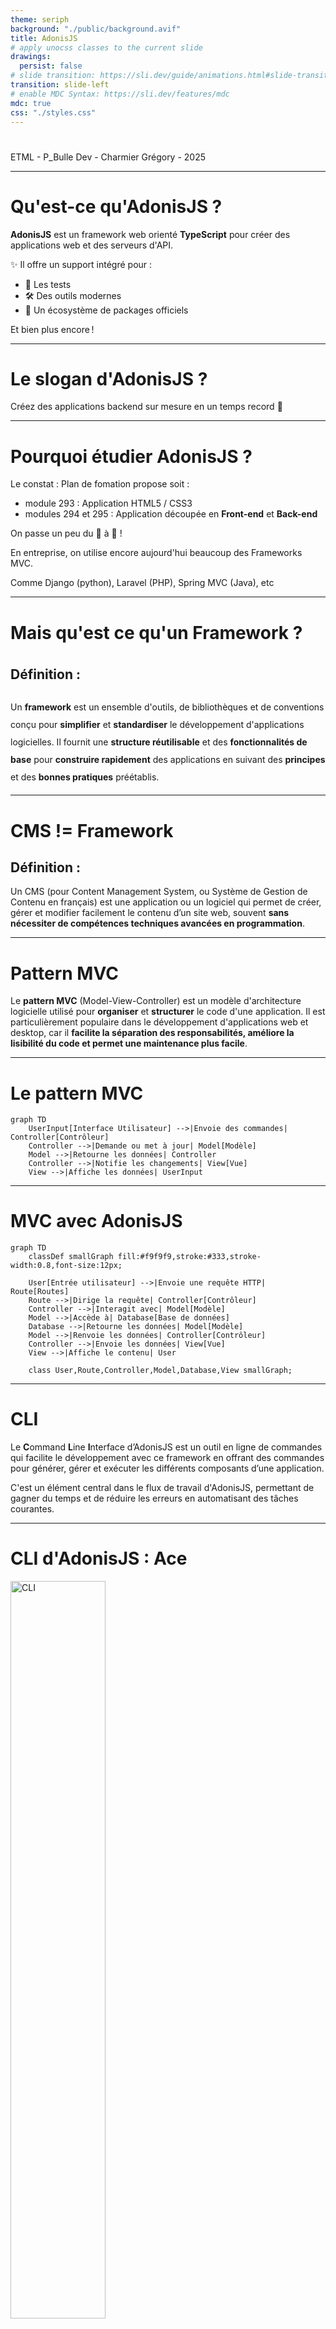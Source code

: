 ```yaml
---
theme: seriph
background: "./public/background.avif"
title: AdonisJS
# apply unocss classes to the current slide
drawings:
  persist: false
# slide transition: https://sli.dev/guide/animations.html#slide-transitions
transition: slide-left
# enable MDC Syntax: https://sli.dev/features/mdc
mdc: true
css: "./styles.css"
---
```


#

<div class="abs-br m-6 text-xl">
  ETML - P_Bulle Dev - Charmier Grégory - 2025
  <a href="https://github.com/GregLeBarbar" target="_blank" class="slidev-icon-btn">
    <carbon:logo-github />
  </a>
</div>

<!--
Pas de notes
-->

---

# Qu'est-ce qu'AdonisJS ?

<div class="content">
  <strong>AdonisJS</strong> est un framework web orienté <strong>TypeScript</strong> pour créer des applications web et des serveurs d'API.

✨ Il offre un support intégré pour :

- 🚀 Les tests
- 🛠️ Des outils modernes
- 🌟 Un écosystème de packages officiels

Et bien plus encore !

</div>

---

# Le slogan d'AdonisJS ?

<div class="content">
  Créez des applications backend sur mesure en un <span class="text-primary">temps record</span> 🚀
</div>

---

# Pourquoi étudier AdonisJS ?

<div class="content">
  Le constat : Plan de fomation propose soit :

- module 293 : Application HTML5 / CSS3
- modules 294 et 295 : Application découpée en <strong>Front-end</strong> et <strong>Back-end</strong>

On passe un peu du 🐓 à 🐴 !

En entreprise, on utilise encore aujourd'hui beaucoup des Frameworks MVC.

Comme Django (python), Laravel (PHP), Spring MVC (Java), etc

</div>

---

# Mais qu'est ce qu'un Framework ?

<div class="content" style="line-height: 2 !important">
<h2>Définition :</h2>

Un <strong>framework</strong> est un ensemble d'outils, de bibliothèques et de conventions conçu pour <strong>simplifier</strong> et <strong>standardiser</strong> le développement d'applications logicielles. Il fournit une <strong>structure réutilisable</strong> et des <strong>fonctionnalités de base</strong> pour <strong>construire rapidement</strong> des applications en suivant des <strong>principes</strong> et des <strong>bonnes pratiques</strong> préétablis.

</div>

---

# CMS != Framework

<div class="content">
<h2>Définition :</h2>
Un CMS (pour Content Management System, ou Système de Gestion de Contenu en français) est une application ou un logiciel qui permet de créer, gérer et modifier facilement le contenu d’un site web, souvent <strong>sans nécessiter de compétences techniques avancées en programmation</strong>.
</div>

---

# Pattern MVC

<div class="content">
Le <strong>pattern MVC</strong> (Model-View-Controller) est un modèle d'architecture logicielle utilisé pour <strong>organiser</strong> et <strong>structurer</strong> le code d'une application. Il est particulièrement populaire dans le développement d'applications web et desktop, car il <strong>facilite la séparation des responsabilités, améliore la lisibilité du code et permet une maintenance plus facile</strong>.
</div>

---

# Le pattern MVC

```mermaid {theme: 'neutral', scale: 1}
graph TD
    UserInput[Interface Utilisateur] -->|Envoie des commandes| Controller[Contrôleur]
    Controller -->|Demande ou met à jour| Model[Modèle]
    Model -->|Retourne les données| Controller
    Controller -->|Notifie les changements| View[Vue]
    View -->|Affiche les données| UserInput
```

---

# MVC avec AdonisJS

```mermaid {theme: 'neutral', scale: 0.75}
graph TD
    classDef smallGraph fill:#f9f9f9,stroke:#333,stroke-width:0.8,font-size:12px;

    User[Entrée utilisateur] -->|Envoie une requête HTTP| Route[Routes]
    Route -->|Dirige la requête| Controller[Contrôleur]
    Controller -->|Interagit avec| Model[Modèle]
    Model -->|Accède à| Database[Base de données]
    Database -->|Retourne les données| Model[Modèle]
    Model -->|Renvoie les données| Controller[Contrôleur]
    Controller -->|Envoie les données| View[Vue]
    View -->|Affiche le contenu| User

    class User,Route,Controller,Model,Database,View smallGraph;
```

---

# CLI

<div class="content">

Le <strong>C</strong>ommand <strong>L</strong>ine <strong>I</strong>nterface d’AdonisJS est un outil en ligne de commandes qui facilite le développement avec ce framework en offrant des commandes pour générer, gérer et exécuter les différents composants d’une application.

C'est un élément central dans le flux de travail d'AdonisJS, permettant de gagner du temps et de réduire les erreurs en automatisant des tâches courantes.

</div>

---

# CLI d'AdonisJS : Ace

<img src="../public/CLI.png" alt="CLI" style="width:55%;">

---

# Commandes du CLI fréquemment utilisées

| **Commande**               | **Description**                         |
| -------------------------- | --------------------------------------- |
| `node ace serve --watch`   | Lance le serveur en mode développement. |
| `node ace make:controller` | Génère un contrôleur.                   |
| `node ace make:model`      | Génère un modèle.                       |
| `node ace make:migration`  | Génère une migration.                   |
| `node ace migration:run`   | Applique les migrations.                |
| `node ace make:middleware` | Génère un middleware.                   |
| `node ace test`            | Lance les tests de l'application.       |

---

# Apprendre par la pratique : app surnoms des enseignants

<img src="../public/app-surnoms-enseignants.png" alt="CLI" style="width:75%;">

<a target="_blank" href="https://github.com/GregLeBarbar/application-surnoms-version-statique/archive/refs/heads/main.zip">https://github.com/GregLeBarbar/application-surnoms-version-statique/archive/refs/heads/main.zip</a>

---

# Etape 1 : Création du projet

<div class="content">

Voir la doc officielle :

<a href="https://docs.adonisjs.com/guides/getting-started/installation">https://docs.adonisjs.com/guides/getting-started/installation</a>

Voilà la commande :

<pre style="font-size: 1em; line-height: 1.6; background-color: #f4f4f4; padding: 10px; border-radius: 5px;">
npm init adonisjs@latest app-teachers -- --db=mysql
</pre>

</div>

---

# Etape 1 : Création du projet

<div class="content">
<img src="../public/create-project-app-teachers.png" style="width:55%;">
</div>

---

# CMS != Framework

<div class="content">
</div>

---

# CMS != Framework

<div class="content">
</div>

---
